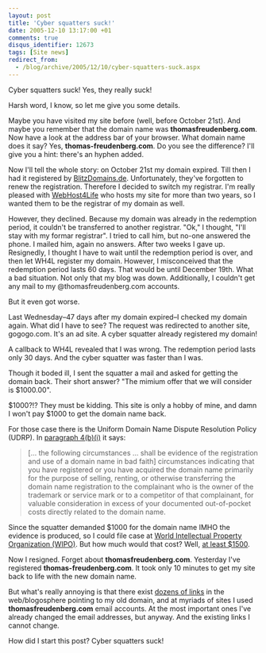 ```yaml
---
layout: post
title: 'Cyber squatters suck!'
date: 2005-12-10 13:17:00 +01
comments: true
disqus_identifier: 12673
tags: [Site news]
redirect_from:
  - /blog/archive/2005/12/10/cyber-squatters-suck.aspx
---
```


Cyber squatters suck! Yes, they really suck!

Harsh word, I know, so let me give you some details.

Maybe you have visited my site before (well, before October 21st). And maybe you remember that the domain name was **thomasfreudenberg.com**. Now have a look at the address bar of your browser. What domain name does it say? Yes, **thomas-freudenberg.com**. Do you see the difference? I'll give you a hint: there's an hyphen added.

Now I'll tell the whole story: on October 21st my domain expired. Till then I had it registered by [BlitzDomains.de](http://blitzdomains.de). Unfortunately, they've forgotten to renew the registration. Therefore I decided to switch my registrar. I'm really pleased with [WebHost4Life](http://www.WebHost4Life.com/default.asp?refid=thoemmi) who hosts my site for more than two years, so I wanted them to be the registrar of my domain as well.

However, they declined. Because my domain was already in the redemption period, it couldn't be transferred to another registrar. "Ok," I thought, "I'll stay with my formar registrar". I tried to call him, but no-one answered the phone. I mailed him, again no answers. After two weeks I gave up. Resignedly, I thought I have to wait until the redemption period is over, and then let WH4L register my domain. However, I misconceived that the redemption period lasts 60 days. That would be until December 19th. What a bad situation. Not only that my blog was down. Additionally, I couldn't get any mail to my @thomasfreudenberg.com accounts.

But it even got worse.

Last Wednesday–47 days after my domain expired–I checked my domain again. What did I have to see? The request was redirected to another site, gogogo.com. It's an ad site. A cyber squatter already registered my domain!

A callback to WH4L revealed that I was wrong. The redemption period lasts only 30 days. And the cyber squatter was faster than I was.

Though it boded ill, I sent the squatter a mail and asked for getting the domain back. Their short answer? "The mimium offer that we will consider is $1000.00".

$1000?!? They must be kidding. This site is only a hobby of mine, and damn I won't pay $1000 to get the domain name back.

For those case there is the Uniform Domain Name Dispute Resolution Policy (UDRP). In [paragraph 4(b)(i)](http://www.icann.org/udrp/udrp-policy-24oct99.htm#4bi) it says:

> [... the following circumstances ... shall be evidence of the registration and use of a domain name in bad faith] circumstances indicating that you have registered or you have acquired the domain name primarily for the purpose of selling, renting, or otherwise transferring the domain name registration to the complainant who is the owner of the trademark or service mark or to a competitor of that complainant, for valuable consideration in excess of your documented out-of-pocket costs directly related to the domain name.

Since the squatter demanded $1000 for the domain name IMHO the evidence is produced, so I could file case at [World Intellectual Property Organization (WIPO)](http://www.wipo.int/). But how much would that cost? Well, [at least $1500](http://arbiter.wipo.int/domains/fees/index.html).

Now I resigned. Forget about **thomasfreudenberg.com**. Yesterday I've registered **thomas-freudenberg.com**. It took only 10 minutes to get my site back to life with the new domain name.

But what's really annoying is that there exist [dozens of links](http://search.msn.com/results.aspx?q=link%3Athomasfreudenberg.com) in the web/blogosphere pointing to my old domain, and at myriads of sites I used **thomasfreudenberg.com** email accounts. At the most important ones I've already changed the email addresses, but anyway. And the existing links I cannot change.

How did I start this post? Cyber squatters suck!


